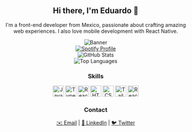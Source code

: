 <!-- Introduction -->
<h2 align="center">Hi there, I'm Eduardo 👋</h2>
<p align="center">I'm a front-end developer from Mexico, passionate about crafting amazing web experiences. I also love mobile development with React Native.</p>

<!-- Banner -->
<div align="center">
  <img src="https://img.pikbest.com/backgrounds/20190312/black-and-white-modern-minimalist-style-geometric-line-banner-background_2751856.jpg!w700wp" alt="Banner" />
</div>

<!-- Spotify -->
<div align="center">
  <a href="https://open.spotify.com/user/3144xemggnf3gr5qlouuhxoagwee">
    <img src="https://spotify-github-profile.vercel.app/api/view?uid=3144xemggnf3gr5qlouuhxoagwee&cover_image=true&theme=novatorem&show_offline=false&background_color=121212&interchange=true&bar_color=53b14f&bar_color_cover=false" alt="Spotify Profile" />
  </a>
</div>

<!-- GitHub Stats -->
<div align="center">
   <img src="https://github-readme-stats.vercel.app/api?username=Lalo64GG&show_icons=true&include_all_commits=true&count_private=true&theme=dark" alt="GitHub Stats" />
</div>
 
<!-- Top Languages -->
<div align="center">
  <img src="https://github-readme-stats.vercel.app/api/top-langs/?username=Lalo64GG&layout=compact&card_width=445&theme=dark" alt="Top Languages" />
</div>

<!-- Skills -->
<div align="center">
  <h3>Skills</h3>
  <img src="https://cdn.jsdelivr.net/gh/devicons/devicon/icons/javascript/javascript-original.svg" height="30" alt="JavaScript" />
  <img src="https://cdn.jsdelivr.net/gh/devicons/devicon/icons/typescript/typescript-original.svg" height="30" alt="TypeScript" />
  <img src="https://cdn.jsdelivr.net/gh/devicons/devicon/icons/react/react-original.svg" height="30" alt="React" />
  <img src="https://cdn.jsdelivr.net/gh/devicons/devicon/icons/html5/html5-original.svg" height="30" alt="HTML5" />
  <img src="https://cdn.jsdelivr.net/gh/devicons/devicon/icons/css3/css3-original.svg" height="30" alt="CSS3" />
  <img src="https://cdn.jsdelivr.net/gh/devicons/devicon/icons/tailwindcss/tailwindcss-original.svg" height="30" alt="Tailwind CSS" />
  <img src="https://cdn.jsdelivr.net/gh/devicons/devicon/icons/react/react-original-wordmark.svg" height="30" alt="React Native" />
</div>

<!-- Contact Info -->
<div align="center">
  <h3>Contact</h3>
  <a href="mailto:et05923@gmail.com">✉️ Email</a> |
  <a href="https://www.linkedin.com/in/daniel-eduardo-bautista-trujillo-71204324a/">🔗 LinkedIn</a> |
  <a href="https://twitter.com/tu_usuario">🐦 Twitter</a>
</div>
